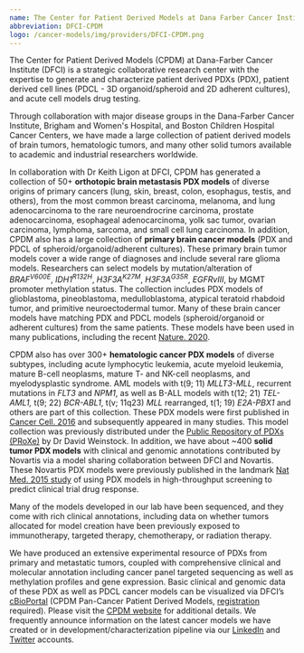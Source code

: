 ```yaml
---
name: The Center for Patient Derived Models at Dana Farber Cancer Institute
abbreviation: DFCI-CPDM
logo: /cancer-models/img/providers/DFCI-CPDM.png
---
```


The Center for Patient Derived Models (CPDM) at Dana-Farber Cancer Institute (DFCI) is a strategic collaborative research center with the expertise to generate and characterize patient derived PDXs (PDX), patient derived cell lines (PDCL - 3D organoid/spheroid and 2D adherent cultures), and acute cell models drug testing.

Through collaboration with major disease groups in the Dana-Farber Cancer Institute, Brigham and Women's Hospital, and Boston Children Hospital Cancer Centers, we have made a large collection of patient derived models of brain tumors, hematologic tumors, and many other solid tumors available to academic and industrial researchers worldwide.

In collaboration with Dr Keith Ligon at DFCI, CPDM has generated a collection of 50+ **orthotopic brain metastasis PDX models** of diverse origins of primary cancers (lung, skin, breast, colon, esophagus, testis, and others), from the most common breast carcinoma, melanoma, and lung adenocarcinoma to the rare neuroendrocrine carcinoma, prostate adenocarcinoma, esophageal adenocarcinoma, yolk sac tumor, ovarian carcinoma, lymphoma, sarcoma, and small cell lung carcinoma. In addition, CPDM also has a large collection of **primary brain cancer models** (PDX and PDCL of spheroid/organoid/adherent cultures). These primary brain tumor models cover a wide range of diagnoses and include several rare glioma models. Researchers can select models by mutation/alteration of _BRAF<sup>V600E<sup>_, _IDH1<sup>R132H<sup>_, _H3F3A<sup>K27M<sup>_, _H3F3A<sup>G35R<sup>_, _EGFRvIII_, by MGMT promoter methylation status. The collection includes PDX models of glioblastoma, pineoblastoma, medulloblastoma, atypical teratoid rhabdoid tumor, and primitive neuroectodermal tumor. Many of these brain cancer models have matching PDX and PDCL models (spheroid/organoid or adherent cultures) from the same patients. These models have been used in many publications, including the recent [Nature. 2020](https://www.nature.com/articles/s41586-020-2209-9#disqus_thread).

CPDM also has over 300+ **hematologic cancer PDX models** of diverse subtypes, including acute lymphocytic leukemia, acute myeloid leukemia, mature B-cell neoplasms, mature T- and NK-cell neoplasms, and myelodysplastic syndrome. AML models with t(9; 11) _MLLT3-MLL_, recurrent mutations in _FLT3_ and _NPM1_, as well as B-ALL models with t(12; 21) _TEL-AML1,_ t(9; 22) _BCR-ABL1_, t(v; 11q23) _MLL_ rearranged, t(1; 19) _E2A-PBX1_ and others are part of this collection. These PDX models were first published in [Cancer Cell. 2016](https://www.ncbi.nlm.nih.gov/pubmed/?term=27070704) and subsequently appeared in many studies. This model collection was previously distributed under the [Public Repository of PDXs (PRoXe)](https://www.proxe.org/) by Dr David Weinstock. In addition, we have about ~400 **solid tumor PDX models** with clinical and genomic annotations contributed by Novartis via a model sharing collaboration between DFCI and Novartis. These Novartis PDX models were previously published in the landmark [Nat Med. 2015 study](https://www.ncbi.nlm.nih.gov/pubmed/?term=26479923) of using PDX models in high-throughput screening to predict clinical trial drug response.

Many of the models developed in our lab have been sequenced, and they come with rich clinical annotations, including data on whether tumors allocated for model creation have been previously exposed to immunotherapy, targeted therapy, chemotherapy, or radiation therapy.

We have produced an extensive experimental resource of PDXs from primary and metastatic tumors, coupled with comprehensive clinical and molecular annotation including cancer panel targeted sequencing as well as methylation profiles and gene expression. Basic clinical and genomic data of these PDX as well as PDCL cancer models can be visualized via DFCI’s [cBioPortal](https://docs.google.com/forms/d/e/1FAIpQLSe0ccf_xoGZJyqM2xwj-_0oxraxK87ZrkAeWaDOx-usRECXdA/viewform) (CPDM Pan-Cancer Patient Derived Models, [registration](https://docs.google.com/forms/d/e/1FAIpQLSe0ccf_xoGZJyqM2xwj-_0oxraxK87ZrkAeWaDOx-usRECXdA/viewform) required). Please visit the [CPDM website](https://www.dana-farber.org/research/departments-centers-and-labs/integrative-research-centers/center-for-patient-derived-models/) for additional details. We frequently announce information on the latest cancer models we have created or in development/characterization pipeline via our [LinkedIn](https://www.linkedin.com/company/dana-farber-cpdm) and [Twitter](https://twitter.com/CancerModels) accounts.
